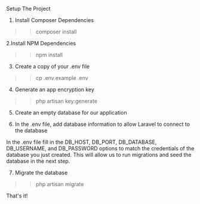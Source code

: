 Setup The Project 

1. Install Composer Dependencies

>>composer install

2.Install NPM Dependencies

>>npm install

3. Create a copy of your .env file

>>cp .env.example .env

4. Generate an app encryption key

>>php artisan key:generate

5. Create an empty database for our application

6. In the .env file, add database information to allow Laravel to connect to the database

In the .env file fill in the DB_HOST, DB_PORT, DB_DATABASE, DB_USERNAME, and DB_PASSWORD options to match the credentials of the database you just created. This will allow us to run migrations and seed the database in the next step.

7. Migrate the database

>>php artisan migrate


That's it!
